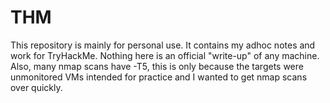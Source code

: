 # THM
This repository is mainly for personal use. It contains my adhoc notes and work for TryHackMe. Nothing here is an official "write-up" of any machine. Also, many nmap scans have -T5, this is only because the targets were unmonitored VMs intended for practice and I wanted to get nmap scans over quickly.
